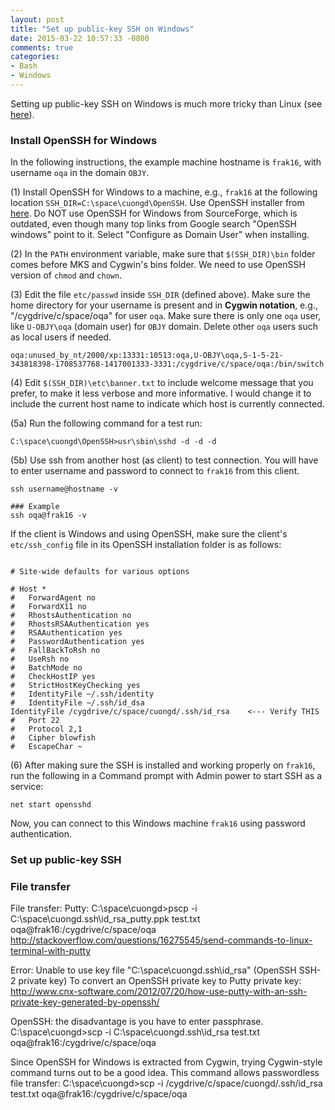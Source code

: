 ```yaml
---
layout: post
title: "Set up public-key SSH on Windows"
date: 2015-03-22 10:57:33 -0800
comments: true
categories: 
- Bash
- Windows
---
```


Setting up public-key SSH on Windows is much more tricky than Linux (see [here](/blog/2015/03/02/install-ssh-on-linux/)).

### Install OpenSSH for Windows

In the following instructions, the example machine hostname is `frak16`, with username `oqa` in the domain `OBJY`.

(1) Install OpenSSH for Windows to a machine, e.g., `frak16` at the following location `SSH_DIR=C:\space\cuongd\OpenSSH`.
Use OpenSSH installer from [here](http://www.mls-software.com/opensshd.html).
Do NOT use OpenSSH for Windows from SourceForge, which is outdated, even though many top links from Google search "OpenSSH windows" point to it.
Select "Configure as Domain User" when installing.

(2) In the `PATH` environment variable, make sure that `$(SSH_DIR)\bin` folder comes before MKS and Cygwin's bins folder. 
We need to use OpenSSH version of `chmod` and `chown`.

(3) Edit the file `etc/passwd` inside `SSH_DIR` (defined above). 
Make sure the home directory for your username is present and in **Cygwin notation**, e.g., "/cygdrive/c/space/oqa" for user `oqa`.
Make sure there is only one `oqa` user, like `U-OBJY\oqa` (domain user) for `OBJY` domain. 
Delete other `oqa` users such as local users if needed.

```
oqa:unused_by_nt/2000/xp:13331:10513:oqa,U-OBJY\oqa,S-1-5-21-343818398-1708537768-1417001333-3331:/cygdrive/c/space/oqa:/bin/switch
```

(4) Edit `$(SSH_DIR)\etc\banner.txt` to include welcome message that you prefer, to make it less verbose and more informative. I would change it to include the current host name to indicate which host is currently connected.

(5a) Run the following command for a test run:

```
C:\space\cuongd\OpenSSH>usr\sbin\sshd -d -d -d
```

(5b) Use ssh from another host (as client) to test connection. You will have to enter username and password to connect to `frak16` from this client.

``` plain From another machine as client
ssh username@hostname -v

### Example
ssh oqa@frak16 -v
```

If the client is Windows and using OpenSSH, make sure the client's `etc/ssh_config` file in its OpenSSH installation folder is as follows:

``` plain ssh_config

# Site-wide defaults for various options

# Host *
#   ForwardAgent no
#   ForwardX11 no
#   RhostsAuthentication no
#   RhostsRSAAuthentication yes
#   RSAAuthentication yes
#   PasswordAuthentication yes
#   FallBackToRsh no
#   UseRsh no
#   BatchMode no
#   CheckHostIP yes
#   StrictHostKeyChecking yes
#   IdentityFile ~/.ssh/identity
#   IdentityFile ~/.ssh/id_dsa
IdentityFile /cygdrive/c/space/cuongd/.ssh/id_rsa    <--- Verify THIS
#   Port 22
#   Protocol 2,1
#   Cipher blowfish
#   EscapeChar ~
``` 

(6) After making sure the SSH is installed and working properly on `frak16`, run the following in a Command prompt with Admin power to start SSH as a service:

```
net start opensshd
```

Now, you can connect to this Windows machine `frak16` using password authentication.

### Set up public-key SSH

### File transfer

File transfer:
Putty:
C:\space\cuongd>pscp -i C:\space\cuongd\.ssh\id_rsa_putty.ppk test.txt oqa@frak16:/cygdrive/c/space/oqa
http://stackoverflow.com/questions/16275545/send-commands-to-linux-terminal-with-putty

Error: Unable to use key file "C:\space\cuongd\.ssh\id_rsa" (OpenSSH SSH-2 private key)
To convert an OpenSSH private key to Putty private key:
http://www.cnx-software.com/2012/07/20/how-use-putty-with-an-ssh-private-key-generated-by-openssh/

OpenSSH: the disadvantage is you have to enter passphrase.
C:\space\cuongd>scp -i C:\space\cuongd\.ssh\id_rsa test.txt oqa@frak16:/cygdrive/c/space/oqa

Since OpenSSH for Windows is extracted from Cygwin, trying Cygwin-style command turns out to be a good idea.
This command allows passwordless file transfer:
C:\space\cuongd>scp -i /cygdrive/c/space/cuongd/.ssh/id_rsa test.txt oqa@frak16:/cygdrive/c/space/oqa



